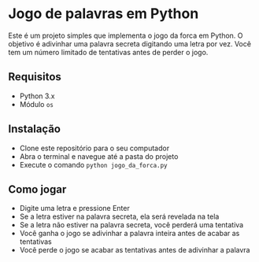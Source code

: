 # Jogo de palavras em Python

Este é um projeto simples que implementa o jogo da forca em Python. O objetivo é adivinhar uma palavra secreta digitando uma letra por vez. Você tem um número limitado de tentativas antes de perder o jogo.

## Requisitos

- Python 3.x
- Módulo `os`

## Instalação

- Clone este repositório para o seu computador
- Abra o terminal e navegue até a pasta do projeto
- Execute o comando `python jogo_da_forca.py`

## Como jogar

- Digite uma letra e pressione Enter
- Se a letra estiver na palavra secreta, ela será revelada na tela
- Se a letra não estiver na palavra secreta, você perderá uma tentativa
- Você ganha o jogo se adivinhar a palavra inteira antes de acabar as tentativas
- Você perde o jogo se acabar as tentativas antes de adivinhar a palavra
